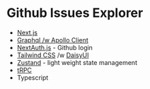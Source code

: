# Github Issues Explorer

- [Next.js](https://nextjs.org)
- [Graphql /w Apollo Client](https://www.apollographql.com/)
- [NextAuth.js](https://next-auth.js.org) - Github login
- [Tailwind CSS](https://tailwindcss.com) /w [DaisyUI](https://daisyui.com/)
- [Zustand](https://zustand-demo.pmnd.rs/) - light weight state management
- [tRPC](https://trpc.io)
- Typescript
